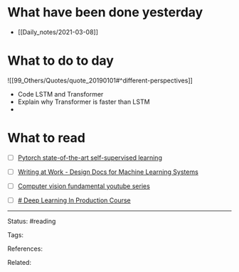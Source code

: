 # What have been done yesterday

- [[Daily_notes/2021-03-08]]

# What to do to day
![[99_Others/Quotes/quote_20190101#^different-perspectives]]

-   Code LSTM and Transformer
-   Explain why Transformer is faster than LSTM
- 

# What to read

- [ ] [Pytorch state-of-the-art self-supervised learning](https://vissl.ai/)
- [ ] [Writing at Work - Design Docs for Machine Learning Systems](https://eugeneyan.com/writing/ml-design-docs/)
- [ ] [Computer vision fundamental youtube series](https://www.youtube.com/channel/UCf0WB91t8Ky6AuYcQV0CcLw/featured?app=desktop)
- [ ] [# Deep Learning In Production Course](https://github.com/The-AI-Summer/Deep-Learning-In-Production)


---
Status: #reading

Tags: 

References:

Related:
